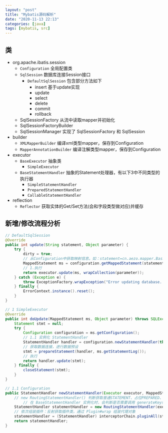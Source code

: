 ```yaml
---
layout: "post"
title: "Mybatis源码解析"
date: "2020-11-13 22:13"
categories: [java]
tags: [mybatis, src]
---
```


## 类

- org.apache.ibatis.session
    - `Configuration` 全局配置类
    - `SqlSession` 数据库连接Session接口
        - `DefaultSqlSession` 包含部分方法如下
            - insert 基于update实现
            - update
            - select
            - delete
            - commit
            - rollback
    - SqlSessionFactory 从流中读取mapper并初始化
    - SqlSessionFactoryBuilder
    - SqlSessionManager 实现了 SqlSessionFactory 和 SqlSession
- builder
    - `XMLMapperBuilder` 编译xml类型mapper，保存到Configuration
    - `MapperAnnotationBuilder` 编译注解类型mapper，保存到Configuration
- executor
    - `BaseExecutor` 抽象类
        - `SimpleExecutor`
    - `BaseStatementHandler` 抽象的Statement处理器，有以下3中不同类型的执行器
        - `SimpleStatementHandler`
        - `PreparedStatementHandler`
        - `CallableStatementHandler`
- reflection
    - `Reflector` 获取实体的Get/Set方法(会和字段类型做对应)并缓存

## 新增/修改流程分析

```java
// DefaultSqlSession
@Override
public int update(String statement, Object parameter) {
    try {
        dirty = true;
        // 从Configuration中获取映射信息。如：statement=cn.aezo.mapper.BasicMaintenanceMapper.updateById
        MappedStatement ms = configuration.getMappedStatement(statement);
        // 1.执行
        return executor.update(ms, wrapCollection(parameter));
    } catch (Exception e) {
        throw ExceptionFactory.wrapException("Error updating database.  Cause: " + e, e);
    } finally {
        ErrorContext.instance().reset();
    }
}

// 1 SimpleExecutor
@Override
public int doUpdate(MappedStatement ms, Object parameter) throws SQLException {
    Statement stmt = null;
    try {
        Configuration configuration = ms.getConfiguration();
        // 1.1 实例化 StatementHandler 
        StatementHandler handler = configuration.newStatementHandler(this, ms, parameter, RowBounds.DEFAULT, null, null);
        // 获取数据连接，进行数据预设
        stmt = prepareStatement(handler, ms.getStatementLog());
        // 执行
        return handler.update(stmt);
    } finally {
        closeStatement(stmt);
    }
}

// 1.1 Configuration
public StatementHandler newStatementHandler(Executor executor, MappedStatement mappedStatement, Object parameterObject, RowBounds rowBounds, ResultHandler resultHandler, BoundSql boundSql) {
    // new RoutingStatementHandler() 判断获取普通STATEMENT、占位PREPARED、可执行CALLABLE中某一个类型
        // 在 BaseStatementHandler 实例化时，会判断是否需要调用 generateKeys 组装生成主键的 Statement
    StatementHandler statementHandler = new RoutingStatementHandler(executor, mappedStatement, parameterObject, rowBounds, resultHandler, boundSql);
    // 依次组装插件：反射获取插件类，通过 Plugin#wrap 组装代理对象
    statementHandler = (StatementHandler) interceptorChain.pluginAll(statementHandler);
    return statementHandler;
}
```

